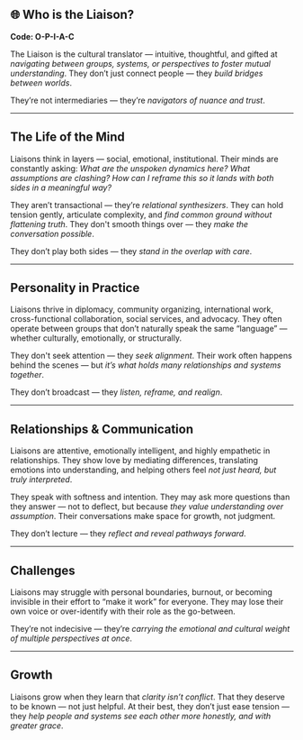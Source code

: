 ## 🌐 Who is the Liaison?  
**Code: O-P-I-A-C**

The Liaison is the cultural translator — intuitive, thoughtful, and gifted at *navigating between groups, systems, or perspectives to foster mutual understanding*. They don’t just connect people — they *build bridges between worlds*.

They’re not intermediaries — they’re *navigators of nuance and trust*.

---

## The Life of the Mind

Liaisons think in layers — social, emotional, institutional. Their minds are constantly asking: *What are the unspoken dynamics here? What assumptions are clashing? How can I reframe this so it lands with both sides in a meaningful way?*

They aren’t transactional — they’re *relational synthesizers*. They can hold tension gently, articulate complexity, and *find common ground without flattening truth*. They don't smooth things over — they *make the conversation possible*.

They don’t play both sides — they *stand in the overlap with care*.

---

## Personality in Practice

Liaisons thrive in diplomacy, community organizing, international work, cross-functional collaboration, social services, and advocacy. They often operate between groups that don’t naturally speak the same “language” — whether culturally, emotionally, or structurally.

They don't seek attention — they *seek alignment*. Their work often happens behind the scenes — but *it’s what holds many relationships and systems together*.

They don’t broadcast — they *listen, reframe, and realign*.

---

## Relationships & Communication

Liaisons are attentive, emotionally intelligent, and highly empathetic in relationships. They show love by mediating differences, translating emotions into understanding, and helping others feel *not just heard, but truly interpreted*.

They speak with softness and intention. They may ask more questions than they answer — not to deflect, but because *they value understanding over assumption*. Their conversations make space for growth, not judgment.

They don’t lecture — they *reflect and reveal pathways forward*.

---

## Challenges

Liaisons may struggle with personal boundaries, burnout, or becoming invisible in their effort to “make it work” for everyone. They may lose their own voice or over-identify with their role as the go-between.

They’re not indecisive — they’re *carrying the emotional and cultural weight of multiple perspectives at once*.

---

## Growth

Liaisons grow when they learn that *clarity isn’t conflict*. That they deserve to be known — not just helpful. At their best, they don’t just ease tension — they *help people and systems see each other more honestly, and with greater grace*.
